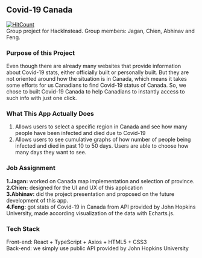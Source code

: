 ## Covid-19 Canada
[![HitCount](http://hits.dwyl.com/aldy97/Covid-19-Canada.svg)](http://hits.dwyl.com/aldy97/Covid-19-Canada)
<br>Group project for HackInstead. Group members: Jagan, Chien, Abhinav and Feng.

### Purpose of this Project

Even though there are already many websites that provide information about Covid-19 stats, either officially built or personally built. But they are not oriented around how the situation is in Canada, which means it takes some efforts for us Canadians to find Covid-19 status of Canada. So, we chose to built Covid-19 Canada to help Canadians to instantly access to such info with just one click.

### What This App Actually Does

1. Allows users to select a specific region in Canada and see how many people have been infected and died due to Covid-19
2. Allows users to see cumulative graphs of how number of people being infected and died in past 10 to 50 days. Users are able to choose how many days they want to see.  

### Job Assignment

<strong>1.Jagan:</strong> worked on Canada map implementation and selection of province.
<br>
<strong>2.Chien:</strong> designed for the UI and UX of this application
<br>
<strong>3.Abhinav:</strong> did the project presentation and proposed on the future development of this app.
<br>
<strong>4.Feng:</strong> got stats of Covid-19 in Canada from API provided by John Hopkins University, made according visualization of the data with Echarts.js.

### Tech Stack

Front-end: React + TypeScript + Axios + HTML5 + CSS3
<br>
Back-end: we simply use public API provided by John Hopkins University
